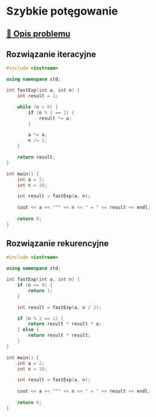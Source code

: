 # Szybkie potęgowanie

## [:link: Opis problemu](../../../../algorithms/numerical-methods/fast-exp.md)

## Rozwiązanie iteracyjne

```cpp linenums="1"
#include <iostream>

using namespace std;

int fastExp(int a, int n) {
    int result = 1;

    while (n > 0) {
        if (n % 2 == 1) {
            result *= a;
        }

        a *= a;
        n /= 2;
    }

    return result;
}

int main() {
    int a = 2;
    int n = 10;

    int result = fastExp(a, n);
    
    cout << a << "^" << n << " = " << result << endl;
    
    return 0;
}
```

## Rozwiązanie rekurencyjne

```cpp linenums="1"
#include <iostream>

using namespace std;

int fastExp(int a, int n) {
    if (n == 0) {
        return 1;
    }

    int result = fastExp(a, n / 2);

    if (n % 2 == 1) {
        return result * result * a;
    } else {
        return result * result;
    }
}

int main() {
    int a = 2;
    int n = 10;

    int result = fastExp(a, n);
    
    cout << a << "^" << n << " = " << result << endl;
    
    return 0;
}
```
